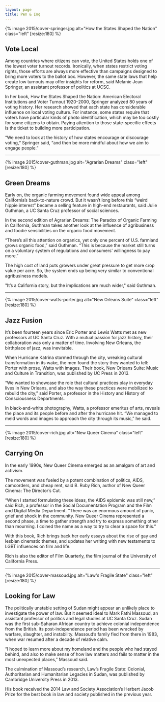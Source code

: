 ```yaml
---
layout: page
title: Pen & Inq
---
```


{% image 2015/cover-springer.jpg alt="How the States Shaped the Nation" class="left" [resize:180] %}

## Vote Local

Among countries where citizens can vote, the United States holds one of the lowest voter turnout records. Ironically, when states restrict voting rights, those efforts are always more effective than campaigns designed to bring more voters to the ballot box. However, the same state laws that help create low turnouts may offer insights for reform, said Melanie Jean Springer, an assistant professor of politics at UCSC.

In her book, How the States Shaped the Nation: American Electoral Institutions and Voter Turnout 1920–2000, Springer analyzed 80 years of voting history. Her research showed that each state has considerable influence on local voting culture. For instance, some states require that voters have particular kinds of photo identification, which may be too costly for some citizens to obtain. Paying attention to those state-specific effects is the ticket to building more participation.

“We need to look at the history of how states encourage or discourage voting,“ Springer said, “and then be more mindful about how we aim to engage people.”

****

{% image 2015/cover-guthman.jpg alt="Agrarian Dreams" class="left" [resize:180] %}

## Green Dreams

Early on, the organic farming movement found wide appeal among California’s back-to-nature crowd. But it wasn’t long before this “weird hippie interest” became a selling feature in high-end restaurants, said Julie Guthman, a UC Santa Cruz professor of social sciences.

In the second edition of Agrarian Dreams: The Paradox of Organic Farming in California, Guthman takes another look at the influence of agribusiness and foodie sensibilities on the organic food movement.

“There’s all this attention on organics, yet only one percent of U.S. farmland grows organic food,” said Guthman. “This is because the market still turns on a voluntary system of regulations and consumers’ willingness to pay more.”

The high cost of land puts growers under great pressure to get more crop value per acre. So, the system ends up being very similar to conventional agribusiness models.

"It’s a California story, but the implications are much wider," said Guthman.

****

{% image 2015/cover-watts-porter.jpg alt="New Orleans Suite" class="left" [resize:180] %}

## Jazz Fusion

It’s been fourteen years since Eric Porter and Lewis Watts met as new professors at UC Santa Cruz. With a mutual passion for jazz history, their collaboration was only a matter of time. Involving New Orleans, the birthplace of jazz, was inevitable.

When Hurricane Katrina stormed through the city, wreaking cultural transformation in its wake, the men found the story they wanted to tell: Porter with prose, Watts with images. Their book, New Orleans Suite: Music and Culture in Transition, was published by UC Press in 2013.

“We wanted to showcase the role that cultural practices play in everyday lives in New Orleans, and also the way these practices were mobilized to rebuild the city,” said Porter, a professor in the History and History of Consciousness Departments.

In black-and-white photography, Watts, a professor emeritus of arts, reveals the place and its people before and after the hurricane hit. “We managed to meld words and images to approach the city through its music,” he said.

****

{% image 2015/cover-rich.jpg alt="New Queer Cinema" class="left" [resize:180] %}

## Carrying On

In the early 1990s, New Queer Cinema emerged as an amalgam of art and activism.

The movement was fueled by a potent combination of politics, AIDS, camcorders, and cheap rent, said B. Ruby Rich, author of New Queer Cinema: The Director’s Cut.

“When I started formulating these ideas, the AIDS epidemic was still new,” said Rich, a professor in the Social Documentation Program and the Film and Digital Media Department. “There was an enormous amount of panic, grief and shock in the community. New Queer Cinema represented a second phase, a time to gather strength and try to express something other than mourning. I coined the name as a way to try to clear a space for this.”

With this book, Rich brings back her early essays about the rise of gay and lesbian cinematic themes, and updates her writing with new testaments to LGBT influences on film and life.

Rich is also the editor of Film Quarterly, the film journal of the University of California Press.

****

{% image 2015/cover-massoud.jpg alt="Law's Fragile State" class="left" [resize:180] %}

## Looking for Law

The politically unstable setting of Sudan might appear an unlikely place to investigate the power of law. But it seemed ideal to Mark Fathi Massoud, an assistant professor of politics and legal studies at UC Santa Cruz.
Sudan was the first sub-Saharan African country to achieve colonial independence from the British. Its post-independence period has been wracked by warfare, slaughter, and instability. Massoud’s family fled from there in 1983, when war resumed after a decade of relative calm.

“I hoped to learn more about my homeland and the people who had stayed behind, and also to make sense of how law matters and fails to matter in the most unexpected places,” Massoud said.

The culmination of Massoud’s research, Law’s Fragile State: Colonial, Authoritarian and Humanitarian Legacies in Sudan,  was published by Cambridge University Press in 2013.

His book received the 2014 Law and Society Association’s Herbert Jacob Prize for the best book in law and society published in the previous year.
